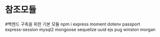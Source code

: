 # 참조모듈

#백엔드 구축을 위한 기본 모듈
npm i express moment dotenv passport express-session mysql2 mongoose sequelize uuid ejs pug winston morgan
